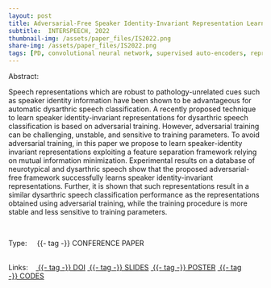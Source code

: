 ```yaml
---
layout: post
title: Adversarial-Free Speaker Identity-Invariant Representation Learning for Automatic Dysarthric Speech Classification
subtitle:  INTERSPEECH, 2022
thumbnail-img: /assets/paper_files/IS2022.png
share-img: /assets/paper_files/IS2022.png
tags: [PD, convolutional neural network, supervised auto-encoders, representation learning, adverserial training, feature separation, mutual information]
---
```


<p align="justify">
Abstract:<br />

Speech representations which are robust to pathology-unrelated cues such as speaker identity information have been shown to be advantageous for automatic dysarthric speech classification. A recently proposed technique to learn speaker identity-invariant representations for dysarthric speech classification is based on adversarial training. However, adversarial training can be challenging, unstable, and sensitive to training parameters.
  To avoid adversarial training, in this paper we propose to learn speaker-identity invariant representations exploiting a feature separation framework relying on mutual information minimization. Experimental results on a database of neurotypical and dysarthric speech show that the proposed adversarial-free framework successfully learns speaker identity-invariant representations. Further, it is shown that such representations result in a similar dysarthric speech classification performance as the representations obtained using adversarial training, while the training procedure is more stable and less sensitive to training parameters.

</p>

<br />


<span>Type:&nbsp;&nbsp;&nbsp;</span>
<a class="btn btn-outline-success"><i class="fas fa-book-open" aria-hidden="true"></i>&nbsp;{{- tag -}}&nbsp;CONFERENCE PAPER</a>
<br />
<br />


<span>Links:&nbsp;&nbsp;&nbsp;</span>
<a href="https://www.isca-speech.org/archive/interspeech_2022/janbakhshi22_interspeech.html" class="btn btn-outline-success"><i class="fas fa-link" aria-hidden="true"></i>&nbsp;{{- tag -}}&nbsp;DOI</a>
<a href="https://github.com/PJanbakhshi/Pjanbakhshi.github.io/blob/master/docs/IS2022_slides.pdf" class="btn btn-outline-success"><i class="far fa-file-pdf" aria-hidden="true"></i>&nbsp;{{- tag -}}&nbsp;SLIDES</a>
<a href="" class="btn btn-outline-success"><i class="far fa-file-pdf" aria-hidden="true"></i>&nbsp;{{- tag -}}&nbsp;POSTER</a>
<a href="" class="btn btn-outline-success"><i class="fas fa-code" aria-hidden="true"></i>&nbsp;{{- tag -}}&nbsp;CODES</a>
<!--
<a href="https://ieeexplore.ieee.org/abstract/document/9054765" class="btn btn-outline-success"><i class="fas fa-link" aria-hidden="true"></i>&nbsp;{{- tag -}}&nbsp;DOI</a>
<a href="https://github.com/PJanbakhshi/Pjanbakhshi.github.io/blob/master/docs/PESTO-S_slides.pdf" class="btn btn-outline-success"><i class="far fa-file-pdf" aria-hidden="true"></i>&nbsp;{{- tag -}}&nbsp;SLIDES</a> 
-->



